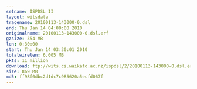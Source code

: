 ```yaml
---
setname: ISPDSL II
layout: witsdata
tracename: 20100113-143000-0.dsl
end: Thu Jan 14 04:00:00 2010
originalname: 20100113-143000-0.dsl.erf
gzsize: 354 MB
len: 0:30:00
start: Thu Jan 14 03:30:01 2010
totalwirelen: 6,005 MB
pkts: 11 million
download: ftp://wits.cs.waikato.ac.nz/ispdsl/2/20100113-143000-0.dsl.erf.gz
size: 869 MB
md5: ff98f0dbc2d1dc7c985620a5ecfd067f
---
```

